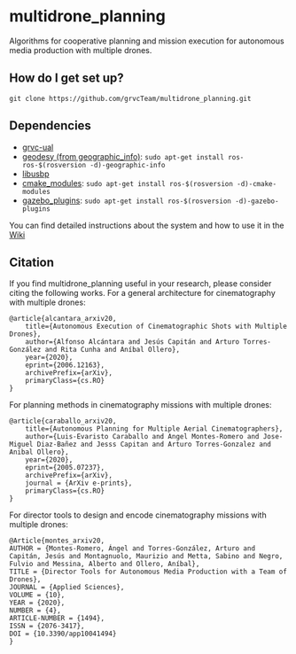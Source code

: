 # multidrone_planning #

Algorithms for cooperative planning and mission execution for autonomous media production with multiple drones.

## How do I get set up? ##

```
git clone https://github.com/grvcTeam/multidrone_planning.git
```

## Dependencies ##

* [grvc-ual](https://github.com/grvcTeam/grvc-ual)
* [geodesy (from geographic_info)](http://wiki.ros.org/geodesy): `sudo apt-get install ros-ros-$(rosversion -d)-geographic-info`
* [libusbp](https://github.com/pololu/libusbp)
* [cmake_modules](http://wiki.ros.org/cmake_modules): `sudo apt-get install ros-$(rosversion -d)-cmake-modules`
* [gazebo_plugins](http://wiki.ros.org/gazebo_plugins): `sudo apt-get install ros-$(rosversion -d)-gazebo-plugins`


You can find detailed instructions about the system and how to use it in the [Wiki](https://github.com/grvcTeam/multidrone_planning/wiki)

## Citation
If you find multidrone_planning useful in your research, please consider citing the following works. For a general architecture for cinematography with multiple drones:

```
@article{alcantara_arxiv20,
    title={Autonomous Execution of Cinematographic Shots with Multiple Drones},
    author={Alfonso Alcántara and Jesús Capitán and Arturo Torres-González and Rita Cunha and Aníbal Ollero},
    year={2020},
    eprint={2006.12163},
    archivePrefix={arXiv},
    primaryClass={cs.RO}
}
```

For planning methods in cinematography missions with multiple drones:

```
@article{caraballo_arxiv20,
    title={Autonomous Planning for Multiple Aerial Cinematographers},
    author={Luis-Evaristo Caraballo and Angel Montes-Romero and Jose-Miguel Diaz-Bañez and Jesss Capitan and Arturo Torres-Gonzalez and Anibal Ollero},
    year={2020},
    eprint={2005.07237},
    archivePrefix={arXiv},
    journal = {ArXiv e-prints},
    primaryClass={cs.RO}
}
```

For director tools to design and encode cinematography missions with multiple drones:

```
@Article{montes_arxiv20,
AUTHOR = {Montes-Romero, Ángel and Torres-González, Arturo and Capitán, Jesús and Montagnuolo, Maurizio and Metta, Sabino and Negro, Fulvio and Messina, Alberto and Ollero, Aníbal},
TITLE = {Director Tools for Autonomous Media Production with a Team of Drones},
JOURNAL = {Applied Sciences},
VOLUME = {10},
YEAR = {2020},
NUMBER = {4},
ARTICLE-NUMBER = {1494},
ISSN = {2076-3417},
DOI = {10.3390/app10041494}
}
```
